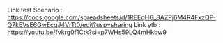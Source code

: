 Link test Scenario : https://docs.google.com/spreadsheets/d/1REEqHG_8AZPj6M4R4FxzQP-Q7kEVsE6GwEcqJ4VrTt0/edit?usp=sharing
Link ytb : https://youtu.be/fvkrg0f1Ctk?si=p7WHs59LQ4mHkbw9
